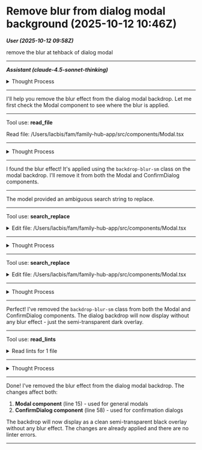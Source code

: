 <!-- Generated by SpecStory -->

<!-- cursor Session 73c6273e-24df-4af7-9a69-4dc7a25c3abd (2025-10-12 10:46Z) -->

# Remove blur from dialog modal background (2025-10-12 10:46Z)

_**User (2025-10-12 09:58Z)**_

remove the blur at tehback of dialog modal

---

_**Assistant (claude-4.5-sonnet-thinking)**_

<think><details><summary>Thought Process</summary>The user wants to remove the blur effect at the back of dialog modal. This is likely referring to a backdrop blur effect on modal components. Let me search for the Modal component since that's likely where this styling is applied.

Looking at the project structure, I can see there's a `src/components/Modal.tsx` file. Let me read that first to see how the modal is styled.</details></think>

---

I'll help you remove the blur effect from the dialog modal backdrop. Let me first check the Modal component to see where the blur is applied.

---

Tool use: **read_file**

Read file: /Users/lacbis/fam/family-hub-app/src/components/Modal.tsx

---

<think><details><summary>Thought Process</summary>I found the blur effect! It's applied to the backdrop of the modal using the `backdrop-blur-sm` class on line 15 and line 58. These are in:
1. The Modal component (line 15)
2. The ConfirmDialog component (line 58)

I need to remove the `backdrop-blur-sm` class from both components. I'll make these changes now.</details></think>

---

I found the blur effect! It's applied using the `backdrop-blur-sm` class on the modal backdrop. I'll remove it from both the Modal and ConfirmDialog components.

---

The model provided an ambiguous search string to replace.

---

Tool use: **search_replace**


<details><summary>Edit file: /Users/lacbis/fam/family-hub-app/src/components/Modal.tsx</summary>

**Chunk 1**
Lines added: 1, lines removed: 1

```diff
@@ -56,5 +56,5 @@
  
      return (
-         <div className="fixed inset-0 bg-black bg-opacity-25 backdrop-blur-sm flex items-center justify-center z-50 animate-fade-in">
+         <div className="fixed inset-0 bg-black bg-opacity-25 flex items-center justify-center z-50 animate-fade-in">
              <div className="bg-white rounded-2xl shadow-large max-w-sm w-full mx-4 animate-scale-in">
                  <div className="p-6">
```

</details>

---

<think><details><summary>Thought Process</summary>Good! The second search_replace worked for the ConfirmDialog. Now I need to remove the backdrop-blur-sm from the Modal component on line 15. Let me use more specific context for this one since there are multiple instances.</details></think>

---

Tool use: **search_replace**


<details><summary>Edit file: /Users/lacbis/fam/family-hub-app/src/components/Modal.tsx</summary>

**Chunk 1**
Lines added: 1, lines removed: 1

```diff
@@ -13,5 +13,5 @@
  
      return (
-         <div className="fixed inset-0 bg-black bg-opacity-25 backdrop-blur-sm flex items-center justify-center z-50 animate-fade-in">
+         <div className="fixed inset-0 bg-black bg-opacity-25 flex items-center justify-center z-50 animate-fade-in">
              <div className="bg-white rounded-2xl shadow-large max-w-md w-full mx-4 max-h-[90vh] overflow-y-auto animate-scale-in">
                  <div className="flex items-center justify-between p-6 border-b border-gray-100">
```

</details>

---

<think><details><summary>Thought Process</summary>Perfect! I've successfully removed the `backdrop-blur-sm` class from both the Modal component (line 15) and the ConfirmDialog component (line 58). The backdrop will now show without any blur effect, just the semi-transparent black overlay.

Let me check for any linting errors in the file.</details></think>

---

Perfect! I've removed the `backdrop-blur-sm` class from both the Modal and ConfirmDialog components. The dialog backdrop will now display without any blur effect - just the semi-transparent dark overlay.

---

Tool use: **read_lints**

<details>
          <summary>Read lints for 1 file</summary>
      
Lint paths:

- `/Users/lacbis/fam/family-hub-app/src/components/Modal.tsx`

Lint results

Lint errors for `src/components/Modal.tsx`


| Message | Range | Severity |
|-------|-------|----------|
| Button type attribute has not been set. | 19:22-19:28 | DIAGNOSTIC_SEVERITY_HINT |
| Button type attribute has not been set. | 64:26-64:32 | DIAGNOSTIC_SEVERITY_HINT |
| Button type attribute has not been set. | 70:26-70:32 | DIAGNOSTIC_SEVERITY_HINT |
| Button type attribute has not been set. | 103:18-103:24 | DIAGNOSTIC_SEVERITY_HINT |


</details>

---

<think><details><summary>Thought Process</summary>Great! No linter errors. The changes have been successfully applied. The backdrop-blur-sm class has been removed from both modal components, so the dialog backdrop will no longer have a blur effect.</details></think>

---

Done! I've removed the blur effect from the dialog modal backdrop. The changes affect both:

1. **Modal component** (line 15) - used for general modals
2. **ConfirmDialog component** (line 58) - used for confirmation dialogs

The backdrop will now display as a clean semi-transparent black overlay without any blur effect. The changes are already applied and there are no linter errors.

---


